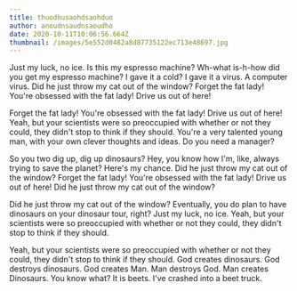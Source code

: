 ```yaml
---
title: thuodhusaohdsaohduo
author: anoudnsaudnsaoudho
date: 2020-10-11T10:06:56.664Z
thumbnail: /images/5e552d0482a8d87735122ec713e48697.jpg
---
```

<!--StartFragment-->

Just my luck, no ice. Is this my espresso machine? Wh-what is-h-how did you get my espresso machine? I gave it a cold? I gave it a virus. A computer virus. Did he just throw my cat out of the window? Forget the fat lady! You're obsessed with the fat lady! Drive us out of here!

Forget the fat lady! You're obsessed with the fat lady! Drive us out of here! Yeah, but your scientists were so preoccupied with whether or not they could, they didn't stop to think if they should. You're a very talented young man, with your own clever thoughts and ideas. Do you need a manager?

So you two dig up, dig up dinosaurs? Hey, you know how I'm, like, always trying to save the planet? Here's my chance. Did he just throw my cat out of the window? Forget the fat lady! You're obsessed with the fat lady! Drive us out of here! Did he just throw my cat out of the window?

Did he just throw my cat out of the window? Eventually, you do plan to have dinosaurs on your dinosaur tour, right? Just my luck, no ice. Yeah, but your scientists were so preoccupied with whether or not they could, they didn't stop to think if they should.

Yeah, but your scientists were so preoccupied with whether or not they could, they didn't stop to think if they should. God creates dinosaurs. God destroys dinosaurs. God creates Man. Man destroys God. Man creates Dinosaurs. You know what? It is beets. I've crashed into a beet truck.

<!--EndFragment-->